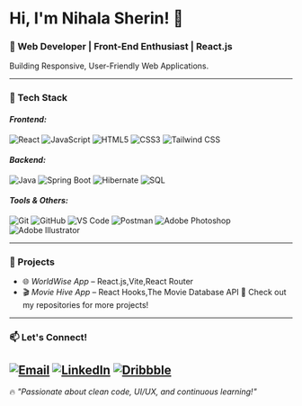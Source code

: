# Hi, I'm Nihala Sherin! 👋  
### 🚀 Web Developer | Front-End Enthusiast | React.js  
Building Responsive, User-Friendly Web Applications.

---

### 🔧 Tech Stack  
#### *Frontend:*  
![React](https://img.shields.io/badge/React-61DAFB?style=for-the-badge&logo=react&logoColor=black)   ![JavaScript](https://img.shields.io/badge/JavaScript-F7DF1E?style=for-the-badge&logo=javascript&logoColor=black)   ![HTML5](https://img.shields.io/badge/HTML5-E34F26?style=for-the-badge&logo=html5&logoColor=white)   ![CSS3](https://img.shields.io/badge/CSS3-1572B6?style=for-the-badge&logo=css3&logoColor=white)   ![Tailwind CSS](https://img.shields.io/badge/TailwindCSS-06B6D4?style=for-the-badge&logo=tailwindcss&logoColor=white)  

#### *Backend:*  
![Java](https://img.shields.io/badge/Java-007396?style=for-the-badge&logo=java&logoColor=white)   ![Spring Boot](https://img.shields.io/badge/Spring%20Boot-6DB33F?style=for-the-badge&logo=springboot&logoColor=white)   ![Hibernate](https://img.shields.io/badge/Hibernate-59666C?style=for-the-badge&logo=hibernate&logoColor=white)   ![SQL](https://img.shields.io/badge/SQL-4479A1?style=for-the-badge&logo=mysql&logoColor=white)  

#### *Tools & Others:*  
![Git](https://img.shields.io/badge/Git-F05032?style=for-the-badge&logo=git&logoColor=white)   ![GitHub](https://img.shields.io/badge/GitHub-181717?style=for-the-badge&logo=github&logoColor=white)   ![VS Code](https://img.shields.io/badge/VSCode-007ACC?style=for-the-badge&logo=visualstudiocode&logoColor=white)   ![Postman](https://img.shields.io/badge/Postman-FF6C37?style=for-the-badge&logo=postman&logoColor=white)  ![Adobe Photoshop](https://img.shields.io/badge/Adobe%20Photoshop-31A8FF?style=for-the-badge&logo=adobephotoshop&logoColor=white)   ![Adobe Illustrator](https://img.shields.io/badge/Adobe%20Illustrator-FF9A00?style=for-the-badge&logo=adobeillustrator&logoColor=white)  

---

### 📌 Projects  
- 🌐 *WorldWise App* – React.js,Vite,React Router
- 🎬 *Movie Hive App* – React Hooks,The Movie Database API
📌 Check out my repositories for more projects!  

---

### 📫 Let's Connect!  
[![Email](https://img.shields.io/badge/Email-D14836?style=for-the-badge&logo=gmail&logoColor=white)](mailto:nihalasherin254@gmail.com)  [![LinkedIn](https://img.shields.io/badge/LinkedIn-0A66C2?style=for-the-badge&logo=linkedin&logoColor=white)](https://linkedin.com/in/nihala-sherin)  [![Dribbble](https://img.shields.io/badge/Dribbble-EA4C89?style=for-the-badge&logo=dribbble&logoColor=white)](https://dribbble.com/nihala-sherin) 
---

🔥 *"Passionate about clean code, UI/UX, and continuous learning!"*
